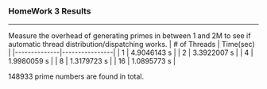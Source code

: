 ### HomeWork 3 Results

---
Measure the overhead of generating primes in between 1 and 2M to
see if automatic thread distribution/dispatching works.
| # of Threads | Time(sec)      |
|--------------|----------------|
| 1            | 4.9046143 s    |
| 2            | 3.3922007 s    |
| 4            | 1.9980059 s    |
| 8            | 1.3179723 s    |
| 16           | 1.0895773 s    |

148933 prime numbers are found in total.